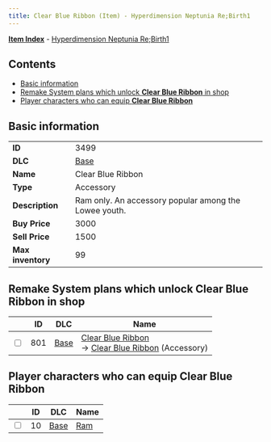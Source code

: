 ```yaml
---
title: Clear Blue Ribbon (Item) - Hyperdimension Neptunia Re;Birth1
---
```


[**Item Index**](/neptunia/rb1/item/index.html) - [Hyperdimension Neptunia Re;Birth1](/neptunia/rb1)

## Contents

- [Basic information](#basic-information)
- [Remake System plans which unlock **Clear Blue Ribbon** in shop](#remake-system-plans-which-unlock-clear-blue-ribbon-in-shop)
- [Player characters who can equip **Clear Blue Ribbon**](#player-characters-who-can-equip-clear-blue-ribbon)

## Basic information

|   |   |
| -- | -- |
| **ID** | 3499 |
| **DLC** | [Base](/neptunia/rb1/dlc/1-base.html) |
| **Name** | Clear Blue Ribbon |
| **Type** | Accessory |
| **Description** | Ram only. An accessory popular among the Lowee youth. |
| **Buy Price** | 3000 |
| **Sell Price** | 1500 |
| **Max inventory** | 99 |


## Remake System plans which unlock **Clear Blue Ribbon** in shop

|    | ID | DLC | Name |
| -- | -- | --- | ---- |
| <input type="checkbox" id="rb1-remake-1-801" class="trackbox" /> | 801 | [Base](/neptunia/rb1/dlc/1-base.html) | [Clear Blue Ribbon](/neptunia/rb1/remake/1-801-clear-blue-ribbon.html)<br /> → [Clear Blue Ribbon](/neptunia/rb1/item/1-3499-clear-blue-ribbon.html) (Accessory) |


## Player characters who can equip **Clear Blue Ribbon**

|    | ID | DLC | Name |
| -- | -- | --- | ---- |
| <input type="checkbox" id="rb1-player-1-10" class="trackbox" /> | 10 | [Base](/neptunia/rb1/dlc/1-base.html) | [Ram](/neptunia/rb1/player/1-10-ram.html) |
